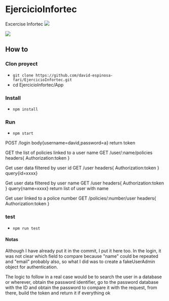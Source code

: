 # EjercicioInfortec
Excercise Infortec
![](https://github.com/david-espinosa-fari/EjercicioInfortec/tree/master/.github/workflows/Node.jsCI/badge.svg)



![](https://github.com/actions/hello-world/workflows/Greet%20Everyone/badge.svg)
## How to
### Clon proyect
- `git clone https://github.com/david-espinosa-fari/EjercicioInfortec.git`
- cd EjercicioInfortec/App

### Install
- `npm install`

### Run
- `npm start` 

POST /login
body{username=david,password=a}
return token

GET the list of policies linked to a user name
GET /user/:name/policies
headers{
Authorization:token
}

Get user data filtered by user id
GET /user
headers{
Authorization:token
}
query{id=xxxx}

Get user data filtered by user name
GET /user
headers{
Authorization:token
}
query{name=xxxx}
return list of user with name

Get user linked to a police number
GET /policies/:number/user
headers{
Authorization:token
}
### test
- `npm run test`

#### Notas
Although I have already put it in the commit, I put it here too.
In the login, it was not clear which field to compare because "name" could be repeated and "email" probably also, so what I did was to create a fakeUserAdmin object for authentication.

The logic to follow in a real case would be to search the user in a database or wherever, obtain the password identifier, go to the password database with the ID and obtain the password to compare it with the request, from there, build the token and return it if everything ok   


